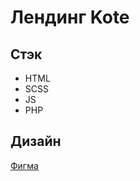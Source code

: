 # Лендинг Kote

## Стэк
* HTML
* SCSS
* JS
* PHP

## Дизайн
[Фигма](https://www.figma.com/file/yMVyASRkGjpnLQ3KUiZJK5/kote:-share)
